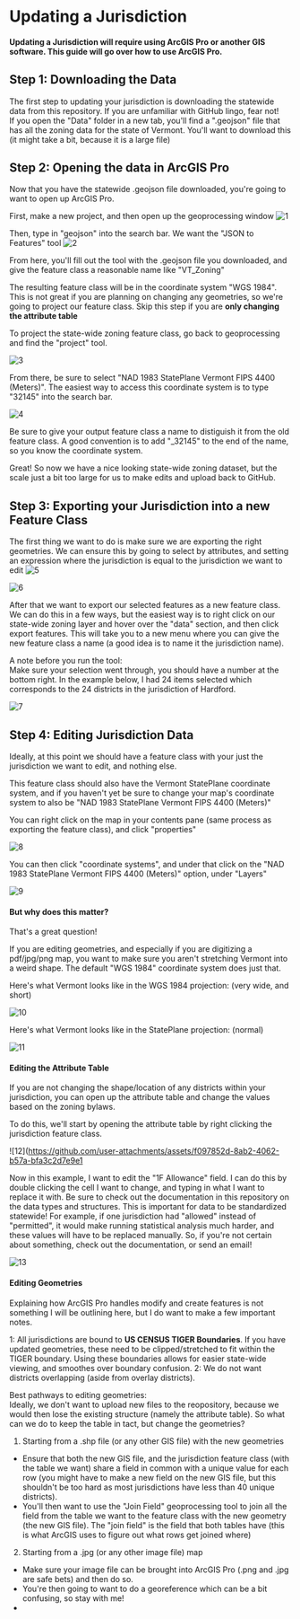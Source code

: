# Updating a Jurisdiction

<h4> Updating a Jurisdiction will require using ArcGIS Pro or another GIS software. This guide will go over how to use ArcGIS Pro.</h4>

## Step 1: Downloading the Data

The first step to updating your jurisdiction is downloading the statewide data from this repository. If you are unfamiliar with GitHub lingo, fear not!  
If you open the "Data" folder in a new tab, you'll find a ".geojson" file that has all the zoning data for the state of Vermont. You'll want to download this (it might take a bit, because it is a large file)

## Step 2: Opening the data in ArcGIS Pro

Now that you have the statewide .geojson file downloaded, you're going to want to open up ArcGIS Pro.

First, make a new project, and then open up the geoprocessing window
![1](https://github.com/user-attachments/assets/d7e3dacd-8d89-4aec-9763-b2bdcf983b9c)

Then, type in "geojson" into the search bar. We want the "JSON to Features" tool
![2](https://github.com/user-attachments/assets/b563738f-4bd5-4ccc-8894-ab5e03cfdd84)

From here, you'll fill out the tool with the .geojson file you downloaded, and give the feature class a reasonable name like "VT_Zoning"  

The resulting feature class will be in the coordinate system "WGS 1984". This is not great if you are planning on changing any geometries, so we're going to project our feature class. Skip this step if you are **only changing the attribute table**  

To project the state-wide zoning feature class, go back to geoprocessing and find the "project" tool.  

![3](https://github.com/user-attachments/assets/d4765985-7448-413b-bd69-4cfa20973ab6)

From there, be sure to select "NAD 1983 StatePlane Vermont FIPS 4400 (Meters)". The easiest way to access this coordinate system is to type "32145" into the search bar.

![4](https://github.com/user-attachments/assets/5a1ea6e8-3bc9-48be-ad68-b744c05bdcf0)

Be sure to give your output feature class a name to distiguish it from the old feature class. A good convention is to add "_32145" to the end of the name, so you know the coordinate system.  

Great! So now we have a nice looking state-wide zoning dataset, but the scale just a bit too large for us to make edits and upload back to GitHub.

## Step 3: Exporting your Jurisdiction into a new Feature Class

The first thing we want to do is make sure we are exporting the right geometries. We can ensure this by going to select by attributes, and setting an expression where the jurisdiction is equal to the jurisdiction we want to edit
![5](https://github.com/user-attachments/assets/cb6185b5-e704-4e24-8c2f-603e6d4ad938)

![6](https://github.com/user-attachments/assets/5705759a-4547-4d9d-a82d-e4c7276136e5)

After that we want to export our selected features as a new feature class. We can do this in a few ways, but the easiest way is to right click on our state-wide zoning layer and hover over the "data" section, and then click export features. This will take you to a new menu where you can give the new feature class a name (a good idea is to name it the jurisdiction name).  

A note before you run the tool:  
Make sure your selection went through, you should have a number at the bottom right. In the example below, I had 24 items selected which corresponds to the 24 districts in the jurisdiction of Hardford.

![7](https://github.com/user-attachments/assets/890c6f78-760b-4762-b7a0-4fed679d7b32)

## Step 4: Editing Jurisdiction Data

Ideally, at this point we should have a feature class with your just the jurisdiction we want to edit, and nothing else.  

This feature class should also have the Vermont StatePlane coordinate system, and if you haven't yet be sure to change your map's coordinate system to also be "NAD 1983 StatePlane Vermont FIPS 4400 (Meters)"  

You can right click on the map in your contents pane (same process as exporting the feature class), and click "properties" 

![8](https://github.com/user-attachments/assets/8a5b0e07-b60e-427c-a7ff-cc701d1b446a)

You can then click "coordinate systems", and under that click on the "NAD 1983 StatePlane Vermont FIPS 4400 (Meters)" option, under "Layers"

![9](https://github.com/user-attachments/assets/dcb32bc5-ac5b-4c25-879e-cfb81d6029f3)

#### But why does this matter?

That's a great question!  

If you are editing geometries, and especially if you are digitizing a pdf/jpg/png map, you want to make sure you aren't stretching Vermont into a weird shape. The default "WGS 1984" coordinate system does just that.  

Here's what Vermont looks like in the WGS 1984 projection: (very wide, and short)

![10](https://github.com/user-attachments/assets/1018f89b-4abb-438e-8bae-111228b49d96)

Here's what Vermont looks like in the StatePlane projection: (normal)

![11](https://github.com/user-attachments/assets/9a1db45d-76a0-42a1-8a7c-eccda533df93)

#### Editing the Attribute Table

If you are not changing the shape/location of any districts within your jurisdiction, you can open up the attribute table and change the values based on the zoning bylaws.  

To do this, we'll start by opening the attribute table by right clicking the jurisdiction feature class.

![12](https://github.com/user-attachments/assets/f097852d-8ab2-4062-b57a-bfa3c2d7e9e1

Now in this example, I want to edit the "1F Allowance" field. I can do this by double clicking the cell I want to change, and typing in what I want to replace it with. Be sure to check out the documentation in this repository on the data types and structures. This is important for data to be standardized statewide! For example, if one jurisdiction had "allowed" instead of "permitted", it would make running statistical analysis much harder, and these values will have to be replaced manually. So, if you're not certain about something, check out the documentation, or send an email!

![13](https://github.com/user-attachments/assets/c4def805-5cc1-4d01-b923-06c050b4c577)

#### Editing Geometries

Explaining how ArcGIS Pro handles modify and create features is not something I will be outlining here, but I do want to make a few important notes.  

1: All jurisdictions are bound to **US CENSUS TIGER Boundaries**. If you have updated geometries, these need to be clipped/stretched to fit within the TIGER boundary. Using these boundaries allows for easier state-wide viewing, and smoothes over boundary confusion.
2: We do not want districts overlapping (aside from overlay districts). 

Best pathways to editing geometries:  
Ideally, we don't want to upload new files to the reopository, because we would then lose the existing structure (namely the attribute table). So what can we do to keep the table in tact, but change the geometries?

1) Starting from a .shp file (or any other GIS file) with the new geometries
- Ensure that both the new GIS file, and the jurisdiction feature class (with the table we want) share a field in common with a unique value for each row (you might have to make a new field on the new GIS file, but this shouldn't be too hard as most jurisdictions have less than 40 unique districts).
- You'll then want to use the "Join Field" geoprocessing tool to join all the field from the table we want to the feature class with the new geometry (the new GIS file). The "join field" is the field that both tables have (this is what ArcGIS uses to figure out what rows get joined where)

2) Starting from a .jpg (or any other image file) map
- Make sure your image file can be brought into ArcGIS Pro (.png and .jpg are safe bets) and then do so.
- You're then going to want to do a georeference which can be a bit confusing, so stay with me!
- 
